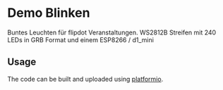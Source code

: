 # Demo Blinken
Buntes Leuchten für flipdot Veranstaltungen. WS2812B Streifen mit 240 LEDs in GRB Format und einem ESP8266 / d1_mini

## Usage
The code can be built and uploaded using [platformio](http://platformio.org/).
